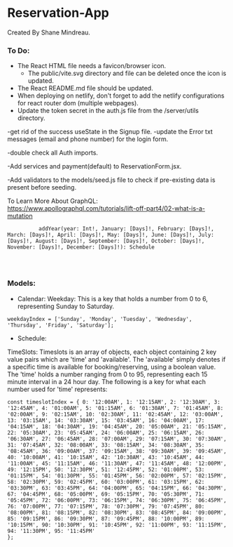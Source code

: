 # Reservation-App
Created By Shane Mindreau.


### To Do:
- The React HTML file needs a favicon/browser icon.
    - The public/vite.svg directory and file can be deleted once the icon is updated.
- The React README.md file should be updated.
- When deploying on netlify, don't forget to add the netlify configurations for react router dom (multiple webpages).
- Update the token secret in the auth.js file from the /server/utils directory.

-get rid of the success useState in the Signup file.
-update the Error txt messages (email and phone number) for the login form.

-double check all Auth imports.

-Add services and payment(default) to ReservationForm.jsx.

-Add validators to the models/seed.js file to check if pre-existing data is present before seeding.

To Learn More About GraphQL:
https://www.apollographql.com/tutorials/lift-off-part4/02-what-is-a-mutation

```
          addYear(year: Int!, January: [Days]!, February: [Days]!, March: [Days]!, April: [Days]!, May: [Days]!, June: [Days]!, July: [Days]!, August: [Days]!, September: [Days]!, October: [Days]!, November: [Days]!, December: [Days]!): Schedule

          
  
```

### Models:

- Calendar:
Weekday: This is a key that holds a number from 0 to 6, representing Sunday to Saturday.
```
weekdayIndex = ['Sunday', 'Monday', 'Tuesday', 'Wednesday', 'Thursday', 'Friday', 'Saturday'];
````

- Schedule:

TimeSlots: Timeslots is an array of objects, each object containing 2 key value pairs which are 'time' and 'available'. The 'available' simply denotes if a specific time is available for booking/reserving, using a boolean value. The 'time' holds a number ranging from 0 to 95, representing each 15 minute interval in a 24 hour day. The following is a key for what each number used for 'time' represents:
```
const timeslotIndex = { 0: '12:00AM', 1: '12:15AM', 2: '12:30AM', 3: '12:45AM', 4: '01:00AM', 5: '01:15AM', 6: '01:30AM', 7: '01:45AM', 8: '02:00AM', 9: '02:15AM', 10: '02:30AM', 11: '02:45AM', 12: '03:00AM', 13: '03:15AM', 14: '03:30AM', 15: '03:45AM', 16: '04:00AM', 17: '04:15AM', 18: '04:30AM', 19: '04:45AM', 20: '05:00AM', 21: '05:15AM', 22: '05:30AM', 23: '05:45AM', 24: '06:00AM', 25: '06:15AM', 26: '06:30AM', 27: '06:45AM', 28: '07:00AM', 29: '07:15AM', 30: '07:30AM', 31: '07:45AM', 32: '08:00AM', 33: '08:15AM', 34: '08:30AM', 35: '08:45AM', 36: '09:00AM', 37: '09:15AM', 38: '09:30AM', 39: '09:45AM', 40: '10:00AM', 41: '10:15AM', 42: '10:30AM', 43: '10:45AM', 44: '11:00AM', 45: '11:15AM', 46: '11:30AM', 47: '11:45AM', 48: '12:00PM', 49: '12:15PM', 50: '12:30PM', 51: '12:45PM', 52: '01:00PM', 53: '01:15PM', 54: '01:30PM', 55: '01:45PM', 56: '02:00PM', 57: '02:15PM', 58: '02:30PM', 59: '02:45PM', 60: '03:00PM', 61: '03:15PM', 62: '03:30PM', 63: '03:45PM', 64: '04:00PM', 65: '04:15PM', 66: '04:30PM', 67: '04:45PM', 68: '05:00PM', 69: '05:15PM', 70: '05:30PM', 71: '05:45PM', 72: '06:00PM', 73: '06:15PM', 74: '06:30PM', 75: '06:45PM', 76: '07:00PM', 77: '07:15PM', 78: '07:30PM', 79: '07:45PM', 80: '08:00PM', 81: '08:15PM', 82: '08:30PM', 83: '08:45PM', 84: '09:00PM', 85: '09:15PM', 86: '09:30PM', 87: '09:45PM', 88: '10:00PM', 89: '10:15PM', 90: '10:30PM', 91: '10:45PM', 92: '11:00PM', 93: '11:15PM', 94: '11:30PM', 95: '11:45PM'
};
```